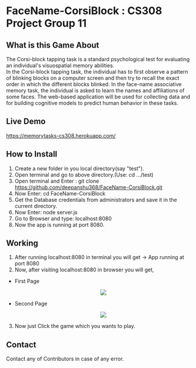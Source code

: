 # FaceName-CorsiBlock : CS308 Project Group 11

## What is this Game About

The Corsi-block tapping task is a standard psychological test for evaluating an individual's visuospatial memory abilities.  
In the Corsi-block tapping task, the individual has to first observe a pattern of blinking blocks on a computer screen and then try to recall the exact order in which the different blocks blinked. In the face-name associative memory task, the individual is asked to learn the names and affiliations of some faces. The web-based application will be used for collecting data and for building cognitive models to predict human behavior in these tasks.

## Live Demo

https://memorytasks-cs308.herokuapp.com/

## How to Install

1. Create a new folder in you local directory(say "test").
2. Open terminal and go to above directory.(Use: cd .../test)
3. Open terminal and Enter : git clone https://github.com/deepanshu368/FaceName-CorsiBlock.git
4. Now Enter: cd FaceName-CorsiBlock
5. Get the Database credentials from administrators and save it in the current directory.
6. Now Enter: node server.js
7. Go to Browser and type: localhost:8080
8. Now the app is running at port 8080.

## Working 

1. After running localhost:8080 in terminal you will get -> App running at port 8080
2. Now, after visiting localhost:8080 in browser you will get,

<ul>
  <li> First Page</li>
<p align="center">
<img src="https://github.com/deepanshu368/FaceName-CorsiBlock/blob/main/public/screen1.png" />
</p>
<li> Second Page </li>
<p align="center">
<img src="https://github.com/deepanshu368/FaceName-CorsiBlock/blob/main/public/screen2.png" />
</p>
 </ul>

3. Now just Click the game which you wants to play.


## Contact

Contact any of Contributors in case of any error.

